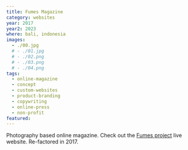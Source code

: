 ```yaml
---
title: Fumes Magazine
category: websites
year: 2017
year2: 2023
where: bali, indonesia
images:
  - ./00.jpg
  # - ./01.jpg
  # - ./02.png
  # - ./03.png
  # - ./04.png
tags:
  - online-magazine
  - concept
  - custom-websites
  - product-branding
  - copywriting
  - online-press
  - non-profit
featured:
---
```


Photography based online magazine.
Check out the [Fumes project](https://fumes.junglestar.org?source=rokma.com) live website.
Re-factored in 2017.
